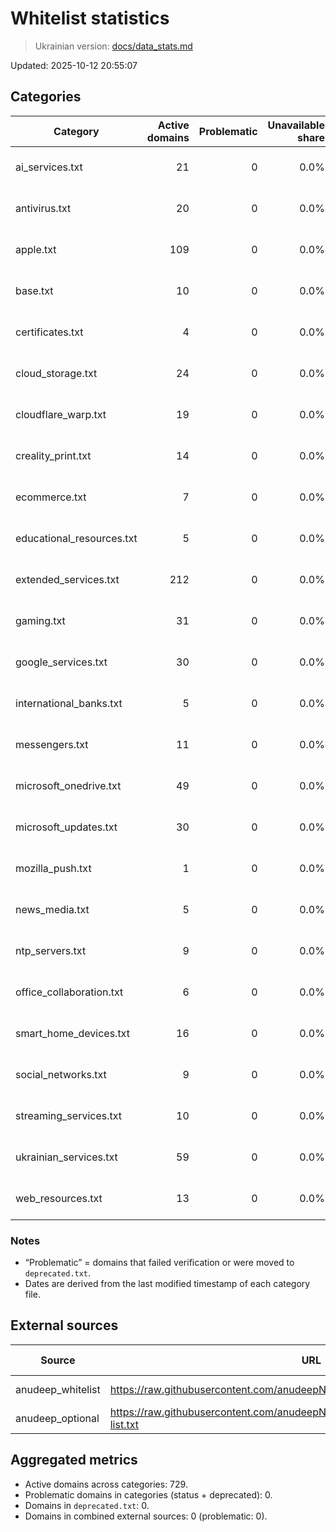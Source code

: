 # Whitelist statistics

> Ukrainian version: [docs/data_stats.md](data_stats.md)

Updated: 2025-10-12 20:55:07

## Categories
| Category | Active domains | Problematic | Unavailable share | Last check |
| --- | ---: | ---: | ---: | --- |
| ai_services.txt | 21 | 0 | 0.0% | 2025-10-12 20:48:01 |
| antivirus.txt | 20 | 0 | 0.0% | 2025-10-12 20:48:01 |
| apple.txt | 109 | 0 | 0.0% | 2025-10-12 20:48:01 |
| base.txt | 10 | 0 | 0.0% | 2025-10-12 20:48:01 |
| certificates.txt | 4 | 0 | 0.0% | 2025-10-12 20:48:01 |
| cloud_storage.txt | 24 | 0 | 0.0% | 2025-10-12 20:48:01 |
| cloudflare_warp.txt | 19 | 0 | 0.0% | 2025-10-12 20:48:01 |
| creality_print.txt | 14 | 0 | 0.0% | 2025-10-12 20:48:01 |
| ecommerce.txt | 7 | 0 | 0.0% | 2025-10-12 20:48:01 |
| educational_resources.txt | 5 | 0 | 0.0% | 2025-10-12 20:48:01 |
| extended_services.txt | 212 | 0 | 0.0% | 2025-10-12 20:48:01 |
| gaming.txt | 31 | 0 | 0.0% | 2025-10-12 20:48:01 |
| google_services.txt | 30 | 0 | 0.0% | 2025-10-12 20:48:01 |
| international_banks.txt | 5 | 0 | 0.0% | 2025-10-12 20:48:01 |
| messengers.txt | 11 | 0 | 0.0% | 2025-10-12 20:48:01 |
| microsoft_onedrive.txt | 49 | 0 | 0.0% | 2025-10-12 20:48:01 |
| microsoft_updates.txt | 30 | 0 | 0.0% | 2025-10-12 20:48:01 |
| mozilla_push.txt | 1 | 0 | 0.0% | 2025-10-12 20:48:01 |
| news_media.txt | 5 | 0 | 0.0% | 2025-10-12 20:48:01 |
| ntp_servers.txt | 9 | 0 | 0.0% | 2025-10-12 20:48:01 |
| office_collaboration.txt | 6 | 0 | 0.0% | 2025-10-12 20:48:01 |
| smart_home_devices.txt | 16 | 0 | 0.0% | 2025-10-12 20:48:01 |
| social_networks.txt | 9 | 0 | 0.0% | 2025-10-12 20:48:01 |
| streaming_services.txt | 10 | 0 | 0.0% | 2025-10-12 20:48:01 |
| ukrainian_services.txt | 59 | 0 | 0.0% | 2025-10-12 20:48:01 |
| web_resources.txt | 13 | 0 | 0.0% | 2025-10-12 20:48:01 |

### Notes
* “Problematic” = domains that failed verification or were moved to `deprecated.txt`.
* Dates are derived from the last modified timestamp of each category file.

## External sources
| Source | URL | Domains | Problematic | Unavailable share | Last update |
| --- | --- | ---: | ---: | ---: | --- |
| anudeep_whitelist | https://raw.githubusercontent.com/anudeepND/whitelist/master/domains/whitelist.txt | 0 | 0 | 0% | no data |
| anudeep_optional | https://raw.githubusercontent.com/anudeepND/whitelist/master/domains/optional-list.txt | 0 | 0 | 0% | no data |

## Aggregated metrics
* Active domains across categories: 729.
* Problematic domains in categories (status + deprecated): 0.
* Domains in `deprecated.txt`: 0.
* Domains in combined external sources: 0 (problematic: 0).
